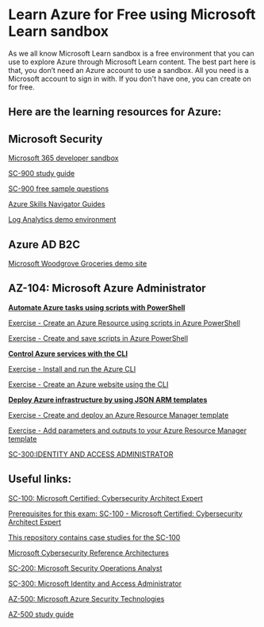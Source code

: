Learn Azure for Free using Microsoft Learn sandbox
==


As we all know Microsoft Learn sandbox is a free environment that you can use to explore Azure through Microsoft Learn content. The best part here is that, you don’t need an Azure account to use a sandbox. All you need is a Microsoft account to sign in with. If you don't have one, you can create on for free.

Here are the learning resources for Azure:
--
Microsoft Security
--
 
[Microsoft 365 developer sandbox](https://aka.ms/M365DevProgram/)

[SC-900 study guide](https://query.prod.cms.rt.microsoft.com/cms/api/am/binary/RE4Mr81) 

[SC-900 free sample questions](https://docs.microsoft.com/en-us/certifications/resources/sc-900-sample-questions?azure-portal=true) 

[Azure Skills Navigator Guides](https://learn.microsoft.com/en-us/users/lannateh-3810/collections/mjdcwo2gzmz43?wt.mc_id=collectionslocalization_blogpost_blog_wwl)

[Log Analytics demo environment](https://portal.loganalytics.io/demo) 

Azure AD B2C
--
[Microsoft Woodgrove Groceries demo site](https://woodgrovedemo.com/configuration) 
 
AZ-104: Microsoft Azure Administrator 
--
**[Automate Azure tasks using scripts with PowerShell](https://docs.microsoft.com/en-us/learn/modules/automate-azure-tasks-with-powershell/)**

[Exercise - Create an Azure Resource using scripts in Azure PowerShell](https://docs.microsoft.com/en-us/learn/modules/automate-azure-tasks-with-powershell/6-exercise-create-resource-interactively)

[Exercise - Create and save scripts in Azure PowerShell](https://docs.microsoft.com/en-us/learn/modules/automate-azure-tasks-with-powershell/8-exercise-create-resource-using-script)

**[Control Azure services with the CLI](https://docs.microsoft.com/en-us/learn/modules/control-azure-services-with-cli/)**

[Exercise - Install and run the Azure CLI](https://docs.microsoft.com/en-us/learn/modules/control-azure-services-with-cli/3-exercise-install-and-run-the-azure-cli?pivots=windows)

[Exercise - Create an Azure website using the CLI](https://docs.microsoft.com/en-us/learn/modules/control-azure-services-with-cli/5-exercise-create-website-using-the-cli?ns-enrollment-type=LearningPath&ns-enrollment-id=learn.az104-admin-prerequisites)

**[Deploy Azure infrastructure by using JSON ARM templates](https://docs.microsoft.com/en-us/learn/modules/create-azure-resource-manager-template-vs-code/)**

[Exercise - Create and deploy an Azure Resource Manager template](https://docs.microsoft.com/en-us/learn/modules/create-azure-resource-manager-template-vs-code/3-exercise-create-and-deploy-template?pivots=powershell)

[Exercise - Add parameters and outputs to your Azure Resource Manager template](https://docs.microsoft.com/en-us/learn/modules/create-azure-resource-manager-template-vs-code/5-exercise-parameters-output?pivots=powershell)


[SC-300:IDENTITY AND ACCESS ADMINISTRATOR](https://microsoftlearning.github.io/SC-300-Identity-and-Access-Administrator/) 

Useful links:
--

[SC-100: Microsoft Certified: Cybersecurity Architect Expert](https://docs.microsoft.com/en-us/learn/certifications/exams/sc-100)

[Prerequisites for this exam: SC-100 - Microsoft Certified: Cybersecurity Architect Expert](https://learn.microsoft.com/en-us/certifications/cybersecurity-architect-expert/)

[This repository contains case studies for the SC-100](https://github.com/MicrosoftLearning/SC-100-Microsoft-Cybersecurity-Architect)

[Microsoft Cybersecurity Reference Architectures](https://learn.microsoft.com/en-us/security/cybersecurity-reference-architecture/mcra)

[SC-200: Microsoft Security Operations Analyst](https://learn.microsoft.com/en-us/certifications/exams/sc-200)

[SC-300: Microsoft Identity and Access Administrator](https://learn.microsoft.com/en-us/certifications/exams/sc-300)

[AZ-500: Microsoft Azure Security Technologies](https://microsoftlearning.github.io/AZ500-AzureSecurityTechnologies/) 

[AZ-500 study guide](https://query.prod.cms.rt.microsoft.com/cms/api/am/binary/RE3VC70) 



